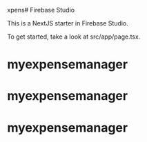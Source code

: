xpens# Firebase Studio

This is a NextJS starter in Firebase Studio.

To get started, take a look at src/app/page.tsx.
# myexpensemanager
# myexpensemanager
# myexpensemanager
